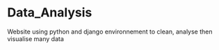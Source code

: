 # Data_Analysis

Website using python and django environnement to clean, analyse then visualise many data
